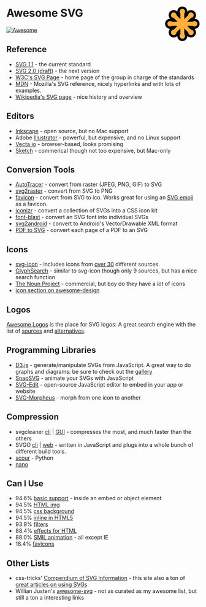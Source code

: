 # Awesome SVG [<img alt="SVG Logo" src="favicon.svg" height="90" align="right"/>](https://www.w3.org/Graphics/SVG/)

[![Awesome](https://awesome.re/badge.svg)](https://awesome.re)

## Reference

 * [SVG 1.1](https://www.w3.org/TR/SVG11/) - the current standard
 * [SVG 2.0 (draft)](https://svgwg.org/svg2-draft/) - the next version
 * [W3C's SVG Page](https://www.w3.org/Graphics/SVG/) - home page of the group in charge of the standards
 * [MDN](https://developer.mozilla.org/en-US/docs/Web/SVG) - Mozilla's SVG reference, nicely hyperlinks and with lots of examples.
 * [Wikipedia's SVG page](https://en.wikipedia.org/wiki/Scalable_Vector_Graphics) - nice history and overview

## Editors
 * [Inkscape](https://inkscape.org/) - open source, but no Mac support
 * Adobe [Illustrator](https://www.adobe.com/products/illustrator.html) - powerful, but expensive, and no Linux support
 * [Vecta.io](https://vecta.io/) - browser-based, looks promising
 * [Sketch](https://www.sketchapp.com/) - commerical though not too expensive, but Mac-only

## Conversion Tools
 * [AutoTracer](https://www.autotracer.org/) - convert from raster (JPEG, PNG, GIF) to SVG
 * [svg2raster](https://www.fileformat.info/convert/image/svg2raster.htm) - convert from SVG to PNG
 * [favicon](https://favicon.fileformat.info/) - convert from SVG to ico.  Works great for using an [SVG emoji](https://github.com/FileFormatInfo/awesome-emoji#awesome-images) as a favicon.
 * [iconizr](https://iconizr.com/) - convert a collection of SVGs into a CSS icon kit
 * [font-blast](https://github.com/eugene1g/font-blast) - convert an SVG font into individual SVGs
 * [svg2android](https://inloop.github.io/svg2android/) - convert to Android's VectorDrawable XML format
 * [PDF to SVG](http://pramodhkp.com/index.html) - convert each page of a PDF to an SVG

## Icons

  * [svg-icon](https://github.com/leungwensen/svg-icon) - includes icons from [over 30](https://github.com/leungwensen/svg-icon#svg-icon-collections) different sources.
  * [GlyphSearch](https://glyphsearch.com/) - similar to svg-icon though only 9 sources, but has a nice search function
  * [The Noun Project](https://thenounproject.com/) - commercial, but boy do they have a *lot* of icons
  * [icon section on awesome-design](https://github.com/oscarotero/awesome-design#svg-icons)

## Logos
[Awesome Logos](https://www.awesomelogos.org/) is the place for SVG logos:  A great search engine with the list of [sources](https://www.awesomelogos.org/sources/index.html) and [alternatives](https://www.awesomelogos.org/alternatives/index.html).  

<!-- The ones here have something noteworthy:
 * [VectorLogoZone](https://www.vectorlogo.zone) - uniform layout and free to use (including hot-linking)
 -->

## Programming Libraries
 * [D3.js](https://d3js.org/) - generate/manipulate SVGs from JavaScript. A great way to do graphs and diagrams: be sure to check out the [gallery](https://github.com/d3/d3/wiki/Gallery)
 * [SnapSVG](http://snapsvg.io/) - animate your SVGs with JavaScript
  * [SVG-Edit](https://github.com/SVG-Edit/svgedit) - open-source JavaScript editor to embed in your app or website
  * [SVG-Morpheus](http://alexk111.github.io/SVG-Morpheus/) - morph from one icon to another

## Compression
 * svgcleaner [cli](https://github.com/RazrFalcon/svgcleaner) | [GUI](https://github.com/RazrFalcon/svgcleaner-gui) - compresses the most, and much faster than the others
 * SVGO [cli](https://github.com/svg/svgo) | [web](https://jakearchibald.github.io/svgomg/) - written in JavaScript and plugs into a whole bunch of different build tools.
 * [scour](https://github.com/scour-project/scour) - Python
 * [nano](https://vecta.io/nano)

## Can I Use

 * 94.6% [basic support](https://caniuse.com/#feat=svg) - inside an embed or object element
 * 94.5% [HTML img](https://caniuse.com/#feat=svg-img)
 * 94.5% [css background](https://caniuse.com/#feat=svg-css)
 * 94.5% [inline in HTML5](https://caniuse.com/#feat=svg-html5)
 * 93.9% [filters](https://caniuse.com/#feat=svg-filters)
 * 88.4% [effects for HTML](https://caniuse.com/#feat=svg)
 * 88.0% [SMIL animation](https://caniuse.com/#feat=svg-smil) - all except IE
 * 18.4% [favicons](https://caniuse.com/#feat=link-icon-svg)

## Other Lists
 * css-tricks' [Compendium of SVG Information](https://css-tricks.com/mega-list-svg-information/) - this site also a ton of [great articles on using SVGs](https://css-tricks.com/tag/svg/)
 * Willian Justen's [awesome-svg](https://github.com/willianjusten/awesome-svg) - not as curated as my awesome list, but still a ton a interesting links
